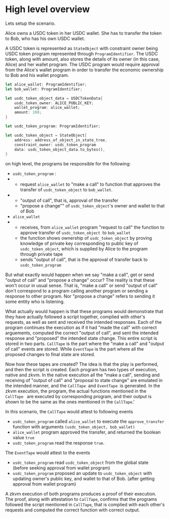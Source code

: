 # High level overview

Lets setup the scenario.

Alice owns a USDC token in her USDC wallet. She has to transfer the token to Bob, who has his own USDC wallet.

A USDC token is represented as `StateObject` with constraint owner being USDC token program represented through `ProgramIdentifier`. The USDC token, along with amount, also stores the details of its owner (in this case, Alice) and her wallet program. The USDC program would require approval from the Alice's wallet program in order to transfer the economic ownership to Bob and his wallet program.

```rust
let alice_wallet: ProgramIdentifier;
let bob_wallet: ProgramIdentifier;

let usdc_token_object_data = USDCTokenData{
	usdc_token_owner: ALICE_PUBLIC_KEY;
	wallet_program: alice_wallet;
	amount: 100;
}

let usdc_token_program: ProgramIdentifier;

let usdc_token_object = StateObject{
	address: address_of_object_in_state_tree,
	constraint_owner: usdc_token_program
	data: usdc_token_object_data.to_bytes(),
}
```

on high level, the programs be responsible for the following:

- `usdc_token_program` :
- - request `alice_wallet` to "make a call"  to function that approves the transfer of `usdc_token_object` to `bob_wallet`.
- - "output of call", that is, approval of the transfer
  - "propose a change"" of `usdc_token_object`'s owner and wallet to that of Bob
- `alice_wallet`
- - receives, from `alice_wallet` program "request to call"  the function to approve transfer of `usdc_token_object `to `bob_wallet`
  - the function shows ownership of `usdc_token_object` by proving knowledge of private key corresponding to public key of `usdc_token_object`, which is supplied by Alice to the program through private tape
  - sends "output of call", that is the approval of transfer back to `usdc_token_program`

But what exactly would happen when we say "make a call", get or send "output of call" and "propose a change" occur?
The reality is that these won't occur in usual sense. That is, "make a call" or send "output of call" don't correspond to a program calling another program or sending a response to other program. Nor "propose a change" refers to sending it some entity who is listening.

What actually would happen is that these programs would demonstrate that they have actually followed a script together, complied with other's requests, as well as sent and received the intended responses. Each of the program continues the execution as if it had "made the call" with correct arguements, computed the correct "output of call", and sent the intended response and "proposed" the intended state change.
This entire script is stored in two parts. `CallTape` is the part where the "make a call" and "output of call" events are stored. While `EventTape` is the part where all the proposed changes to final state are stored.

Now how these tapes are created? The idea is that the play is performed, and then the script is created. Each program has two types of execution, native and zkvm. In the native execution all the "make a call", sending and receiving of "output of call" and "proposal to state change" are emulated in the intended manner, and the  `CallTape `and `EventTape `is generated. In the zkvm execution, the program,  the actual functions mentioned in the `CallTape ` are executed by corresponding program, and their output is shown to be the same as the ones mentioned in the `CallTape`.'

In this scenario, the `CallTape` would attest to following events

- `usdc_token_program` called `alice_wallet` to execute the `approve_transfer` function with arguments `(usdc_token_object, bob_wallet)`
- `alice_wallet` program approved the transfer, and returned the boolean value `true`
- `usdc_token_program` read the response `true`.

The `EventTape` would attest to the events

- `usdc_token_program` read `usdc_token_object` from the global state (before seeking approval from wallet program)
- `usdc_token_program` proposed an update to `usdc_token_object` with updating owner's public key, and wallet to that of Bob. (after getting approval from wallet program)

A zkvm execution of both programs produces a proof of their execution. The proof, along with attestation to `CallTape`, confirms that the programs followed the script mentioned in `CallTape`, that is complied with each other's requests and computed the correct function with correct output.
